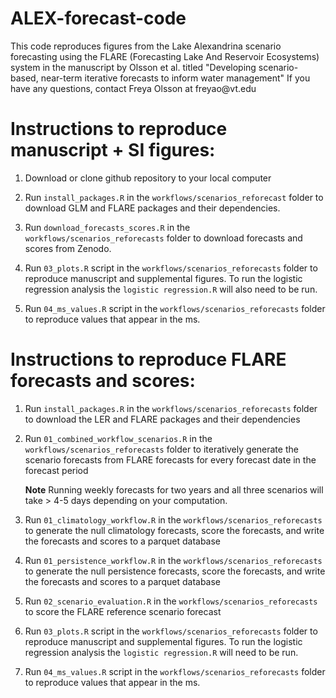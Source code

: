 # ALEX-forecast-code

This code reproduces figures from the Lake Alexandrina scenario forecasting using the FLARE (Forecasting Lake And Reservoir Ecosystems) system in the manuscript by Olsson et al. titled "Developing scenario-based, near-term iterative forecasts to inform water management" If you have any questions, contact Freya Olsson at freyao\@vt.edu

# Instructions to reproduce manuscript + SI figures:

1.  Download or clone github repository to your local computer

2.  Run `install_packages.R` in the `workflows/scenarios_reforecast` folder to download GLM and FLARE packages and their dependencies.

3.  Run `download_forecasts_scores.R` in the `workflows/scenarios_reforecasts` folder to download forecasts and scores from Zenodo. 

4.  Run `03_plots.R` script in the `workflows/scenarios_reforecasts` folder to reproduce manuscript and supplemental figures. To run the logistic regression analysis the `logistic regression.R` will also need to be run.
   
6.  Run `04_ms_values.R` script in the `workflows/scenarios_reforecasts` folder to reproduce values that appear in the ms.

# Instructions to reproduce FLARE forecasts and scores:

1.  Run `install_packages.R` in the `workflows/scenarios_reforecasts` folder to download the LER and FLARE packages and their dependencies

2.  Run `01_combined_workflow_scenarios.R` in the `workflows/scenarios_reforecasts` folder to iteratively generate the scenario forecasts from FLARE forecasts for every forecast date in the forecast period

    **Note** Running weekly forecasts for two years and all three scenarios will take \> 4-5 days depending on your computation.

3. Run `01_climatology_workflow.R` in the `workflows/scenarios_reforecasts` to generate the null climatology forecasts, score the forecasts, and write the forecasts and scores to a parquet database

4. Run `01_persistence_workflow.R` in the `workflows/scenarios_reforecasts` to generate the null persistence forecasts, score the forecasts, and write the forecasts and scores to a parquet database

5. Run `02_scenario_evaluation.R` in the `workflows/scenarios_reforecasts` to score the FLARE reference scenario forecast

6. Run `03_plots.R` script in the `workflows/scenarios_reforecasts` folder to reproduce manuscript and supplemental figures. To run the logistic regression analysis the `logistic regression.R` will need to be run.  

7. Run `04_ms_values.R` script in the `workflows/scenarios_reforecasts` folder to reproduce values that appear in the ms.
